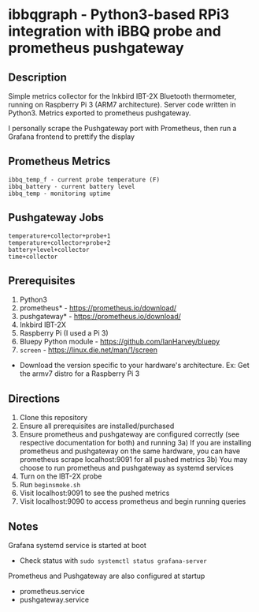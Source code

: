 # ibbqgraph - Python3-based RPi3 integration with iBBQ probe and prometheus pushgateway

## Description

Simple metrics collector for the Inkbird IBT-2X Bluetooth thermometer, running on Raspberry Pi 3 (ARM7 architecture). Server code written in Python3. Metrics exported to prometheus pushgateway.

I personally scrape the Pushgateway port with Prometheus, then run a Grafana frontend to prettify the display

## Prometheus Metrics

```
ibbq_temp_f - current probe temperature (F)
ibbq_battery - current battery level
ibbq_temp - monitoring uptime
```

## Pushgateway Jobs

```
temperature+collector+probe+1
temperature+collector+probe+2
battery+level+collector
time+collector
```

## Prerequisites

1) Python3
2) prometheus* - https://prometheus.io/download/
3) pushgateway* - https://prometheus.io/download/
4) Inkbird IBT-2X
5) Raspberry Pi (I used a Pi 3)
6) Bluepy Python module - https://github.com/IanHarvey/bluepy
7) `screen` - https://linux.die.net/man/1/screen

* Download the version specific to your hardware's architecture. Ex: Get the armv7 distro for a Raspberry Pi 3

## Directions

1) Clone this repository
2) Ensure all prerequisites are installed/purchased
3) Ensure prometheus and pushgateway are configured correctly (see respective documentation for both) and running
    3a) If you are installing prometheus and pushgateway on the same hardware, you can have prometheus scrape localhost:9091 for all pushed metrics
    3b) You may choose to run prometheus and pushgateway as systemd services
4) Turn on the IBT-2X probe
4) Run `beginsmoke.sh`
5) Visit localhost:9091 to see the pushed metrics
6) Visit localhost:9090 to access prometheus and begin running queries

## Notes

Grafana systemd service is started at boot 
 - Check status with `sudo systemctl status grafana-server`

Prometheus and Pushgateway are also configured at startup
 - prometheus.service
 - pushgateway.service
